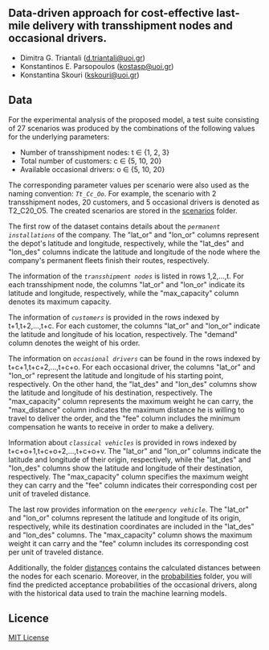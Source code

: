 ## Data-driven approach for cost-effective last-mile delivery with transshipment nodes and occasional drivers.
- Dimitra G. Triantali (d.triantali@uoi.gr)
- Konstantinos E. Parsopoulos (kostasp@uoi.gr)
- Konstantina Skouri (kskouri@uoi.gr)

## Data

For the experimental analysis of the proposed model, a test suite consisting of 27 scenarios was produced by the combinations of the following values for the underlying parameters:

- Number of transshipment nodes: t &isin; \{1, 2, 3\}
- Total number of customers: c &isin; \{5, 10, 20\}
- Available occasional drivers: o &isin; \{5, 10, 20\}

The corresponding parameter values per scenario were also used as the naming convention: *`Tt_Cc_Oo`*. For example, the scenario with 2 transshipment nodes, 20 customers, and 5 occasional drivers is denoted as T2_C20_O5. The created scenarios are stored in the [scenarios](https://github.com/DimitraTriantali/P70/tree/fa9a7eae01c4f540c02efa999c567fcbf00a21c3/data/scenarios) folder. 

The first row of the dataset contains details about the *`permanent installations`* of the company. The "lat_or" and "lon_or" columns represent the depot's latitude and longitude, respectively, while the "lat_des" and "lon_des" columns indicate the latitude and longitude of the node where the company's permanent fleets finish their routes, respectively. 

The information of the *`transshipment nodes`* is listed in rows 1,2,…,t. For each transshipment node, the columns "lat_or" and "lon_or" indicate its latitude and longitude, respectively, while the "max_capacity" column denotes its maximum capacity. 

The information of *`customers`* is provided in the rows indexed by t+1,t+2,...,t+c. For each customer, the columns "lat_or" and "lon_or" indicate the latitude and longitude of his location, respectively. The "demand" column denotes the weight of his order.

The information on *`occasional drivers`* can be found in the rows indexed by t+c+1,t+c+2,...,t+c+o. For each occasional driver, the columns "lat_or" and "lon_or" represent the latitude and longitude of his starting point, respectively. On the other hand, the "lat_des" and "lon_des" columns show the latitude and longitude of his destination, respectively. The "max_capacity" column represents the maximum weight he can carry, the "max_distance" column indicates the maximum distance he is willing to travel to deliver the order, and the "fee" column includes the minimum compensation he wants to receive in order to make a delivery. 

Information about *`classical vehicles`* is provided in rows indexed by t+c+o+1,t+c+o+2,...,t+c+o+v. The "lat_or" and "lon_or" columns indicate the latitude and longitude of their origin, respectively, while the "lat_des" and "lon_des" columns show the latitude and longitude of their destination, respectively. The "max_capacity" column specifies the maximum weight they can carry and the "fee" column indicates their corresponding cost per unit of traveled distance. 

The last row provides information on the *`emergency vehicle`*. The "lat_or" and "lon_or" columns represent the latitude and longitude of its origin, respectively, while its destination coordinates are included in the "lat_des" and "lon_des" columns. The "max_capacity" column shows the maximum weight it can carry and the "fee" column includes its corresponding cost per unit of traveled distance. 

Additionally, the folder [distances](https://github.com/DimitraTriantali/P70/tree/fa9a7eae01c4f540c02efa999c567fcbf00a21c3/data/distances) contains the calculated distances between the nodes for each scenario. Moreover, in the [probabilities](https://github.com/DimitraTriantali/P70/tree/fa9a7eae01c4f540c02efa999c567fcbf00a21c3/data/probabilities) folder, you will find the predicted acceptance probabilities of the occasional drivers, along with the historical data used to train the machine learning models. 

## Licence

[MIT License](https://github.com/DimitraTriantali/P70/blob/fa9a7eae01c4f540c02efa999c567fcbf00a21c3/LICENSE)
